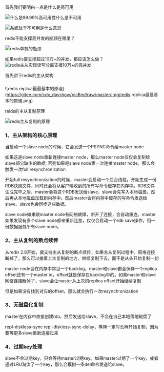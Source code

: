 首先我们要明白一点是什么是高可用



![什么是99.99%高可用性](https://gitee.com/cdx_dayshow/picBed/raw/master/img/什么是99.99%高可用性.png)什么是不可用

![系统处于不可用是什么意思](https://gitee.com/cdx_dayshow/picBed/raw/master/img/系统处于不可用是什么意思.png)



redis不能支撑高并发的瓶颈在哪里？

![redis单机的瓶颈](https://gitee.com/cdx_dayshow/picBed/raw/master/img/redis单机的瓶颈.png)

如果redis要支撑超过10万+的并发，那应该怎么做？![redis主从实现读写分离支撑10万+的高并发](https://gitee.com/cdx_dayshow/picBed/raw/master/img/redis主从实现读写分离支撑10万+的高并发.png)

首先讲下redis的主从架构

### 

![redis replica最最基本的原理](https://gitee.com/cdx_dayshow/picBed/raw/master/img/redis replica最最基本的原理.png)

reids的主从复制原理

![redis主从复制的原理](https://gitee.com/cdx_dayshow/picBed/raw/master/img/redis主从复制的原理.png)

### 1、主从架构的核心原理

当启动一个slave node的时候，它会发送一个PSYNC命令给master node

如果这是slave node重新连接master node，那么master node仅仅会复制给slave部分缺少的数据; 否则如果是slave node第一次连接master node，那么会触发一次full resynchronization

开始full resynchronization的时候，master会启动一个后台线程，开始生成一份RDB快照文件，同时还会将从客户端收到的所有写命令缓存在内存中。RDB文件生成完毕之后，master会将这个RDB发送给slave，slave会先写入本地磁盘，然后再从本地磁盘加载到内存中。然后master会将内存中缓存的写命令发送给slave，slave也会同步这些数据。

slave node如果跟master node有网络故障，断开了连接，会自动重连。master如果发现有多个slave node都来重新连接，仅仅会启动一个rdb save操作，用一份数据服务所有slave node。

### 2、主从复制的断点续传

从redis 2.8开始，就支持主从复制的断点续传，如果主从复制过程中，网络连接断掉了，那么可以接着上次复制的地方，继续复制下去，而不是从头开始复制一份

master node会在内存中常见一个backlog，master和slave都会保存一个replica offset还有一个master id，offset就是保存在backlog中的。如果master和slave网络连接断掉了，slave会让master从上次的replica offset开始继续复制

但是如果没有找到对应的offset，那么就会执行一次resynchronization

### 3、无磁盘化复制

master在内存中直接创建rdb，然后发送给slave，不会在自己本地落地磁盘了

repl-diskless-sync
repl-diskless-sync-delay，等待一定时长再开始复制，因为要等更多slave重新连接过来

### 4、过期key处理

slave不会过期key，只会等待master过期key。如果master过期了一个key，或者通过LRU淘汰了一个key，那么会模拟一条del命令发送给slave。







